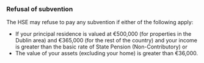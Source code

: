 ###  Refusal of subvention

The HSE may refuse to pay any subvention if either of the following apply:

  * If your principal residence is valued at €500,000 (for properties in the Dublin area) and €365,000 (for the rest of the country) and your income is greater than the basic rate of State Pension (Non-Contributory) or 
  * The value of your assets (excluding your home) is greater than €36,000. 
